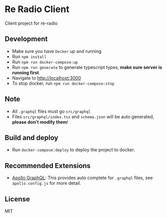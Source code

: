 # Re Radio Client

Client project for re-radio

## Development

- Make sure you have `Docker` up and running
- Run `npm install`
- Run `npm run docker-compose:up`
- Run `npm run generate` to generate typescript types, **make sure server is running first**.
- Navigate to [http://localhost:3000](http://localhost:3000)
- To stop docker, run `npm run docker-compose:stop`

## Note

- All `.graphql` files must go `src/graphql`
- Files `src/graphql/index.tsx` and `schema.json` will be auto generated, **please don't modify them**!

## Build and deploy

- Run `docker-compose:deploy` to deploy the project to docker.

## Recommended Extensions

- [Apollo GraphQL](https://marketplace.visualstudio.com/items?itemName=apollographql.vscode-apollo): This provides auto complete for `.graphql` files, see `apollo.config.js` for more detail.

## License

MIT
